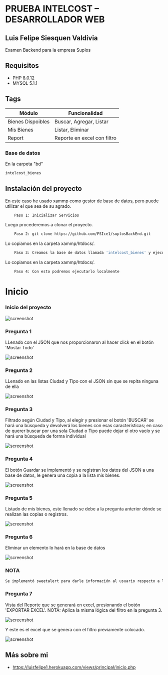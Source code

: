 # PRUEBA INTELCOST – DESARROLLADOR WEB
## Luis Felipe Siesquen Valdivia

Examen Backend para la empresa Suplos

## Requisitos

- PHP 8.0.12
- MYSQL 5.1.1

## Tags

| Módulo | Funcionalidad |
| ------ | ------ |
| Bienes Dispoibles | Buscar, Agregar, Listar |
| Mis Bienes | Listar, Eliminar |
| Report | Reporte en excel con filtro  |


### Base de datos
En la carpeta "bd"

```sh
intelcost_bienes
```

## Instalación del proyecto

En este caso he usado xammp como gestor de base de datos, pero puede utilizar el que sea de su agrado.

```sh
    Paso 1: Inicializar Servicios
```

Luego procederemos a clonar el proyecto.

```sh
    Paso 2: git clone https://github.com/FSIce1/suplosBackEnd.git
```

Lo copiamos en la carpeta xammp/htdocs/.

```sh
    Paso 3: Creamos la base de datos llamada 'intelcost_bienes' y ejecutamos el script que se encuentra en la carpeta 'bd/intelcost_bienes.sql'
```

Lo copiamos en la carpeta xammp/htdocs/.

```sh
    Paso 4: Con esto podremos ejecutarlo localmente
```

# Inicio
### Inicio del proyecto
![screenshot](https://i.ibb.co/wYTsJmc/Inicio.png)

### Pregunta 1
LLenado con el JSON que nos proporcionaron al hacer click en el botón 'Mostar Todo' 

![screenshot](https://i.ibb.co/0tVX8tz/Pregunta-1.png)

### Pregunta 2
LLenado en las listas Ciudad y Tipo con el JSON sin que se repita ninguna de ella

![screenshot](https://i.ibb.co/6sXPTkz/Pregunta-2.png)

### Pregunta 3
Filtrado según Ciudad y Tipo, al elegir y presionar el botón 'BUSCAR' se hará una búsqueda y devolverá los bienes con esas características; en caso de querer buscar por una sola Ciudad o Tipo puede dejar el otro vacío y se hará una búsqueda de forma individual

![screenshot](https://i.ibb.co/BrWsb3R/Pregunta-3.png)

### Pregunta 4
El botón Guardar se implementó y se registran los datos del JSON a una base de datos, le genera una copia a la lista mis bienes.

![screenshot](https://i.ibb.co/bPnNSjz/Pregunta-4.png)

### Pregunta 5
Listado de mis bienes, este llenado se debe a la pregunta anterior dónde se realizan las copias o registros.

![screenshot](https://i.ibb.co/2ddbXS0/Pregunta-5.png)

### Pregunta 6
Eliminar un elemento lo hará en la base de datos

![screenshot](https://i.ibb.co/KcgCDhj/Pregunta-6.png)

### NOTA

```sh
Se implementó sweetalert para darle información al usuario respecto a las operaciones que se realiza (Guardar, Eliminar), en el caso de Guardar un bien disponible solo se realizará una sola copia ya que no pueden existir duplicados, el sistema ya te manda una advertencia de ello.
```


### Pregunta 7
Vista del Reporte que se generará en excel, presionando el botón 'EXPORTAR EXCEL'.
NOTA: Aplica la misma lógica del filtro en la pregunta 3.

![screenshot](https://i.ibb.co/R4bmnNw/Pregunta-7-1.png)

Y este es el excel que se genera con el filtro previamente colocado.

![screenshot](https://i.ibb.co/h7SzqPC/Pregunta-7.png)

## Más sobre mi

- https://luisfelipe1.herokuapp.com/views/principal/inicio.php